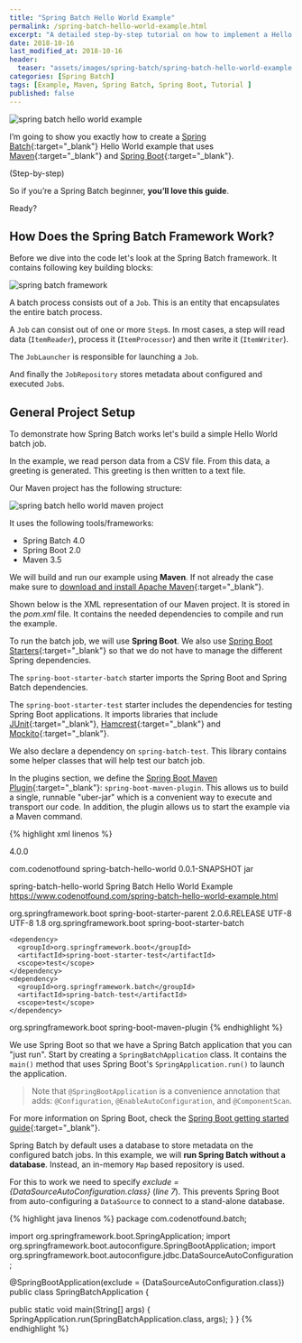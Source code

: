 ```yaml
---
title: "Spring Batch Hello World Example"
permalink: /spring-batch-hello-world-example.html
excerpt: "A detailed step-by-step tutorial on how to implement a Hello World Spring Batch job using Spring Boot and Maven."
date: 2018-10-16
last_modified_at: 2018-10-16
header:
  teaser: "assets/images/spring-batch/spring-batch-hello-world-example.png"
categories: [Spring Batch]
tags: [Example, Maven, Spring Batch, Spring Boot, Tutorial ]
published: false
---
```


<img src="{{ site.url }}/assets/images/spring-batch/spring-batch-hello-world-example.png" alt="spring batch hello world example" class="align-right title-image">

I’m going to show you exactly how to create a [Spring Batch](https://spring.io/projects/spring-batch){:target="_blank"} Hello World example that uses [Maven](https://maven.apache.org/){:target="_blank"} and [Spring Boot](https://spring.io/projects/spring-boot){:target="_blank"}.

(Step-by-step)

So if you’re a Spring Batch beginner, **you’ll love this guide**.

Ready?

## How Does the Spring Batch Framework Work?

Before we dive into the code let's look at the Spring Batch framework. It contains following key building blocks:

<img src="{{ site.url }}/assets/images/spring-batch/spring-batch-framework.png" alt="spring batch framework">

A batch process consists out of a `Job`. This is an entity that encapsulates the entire batch process.

A `Job` can consist out of one or more `Step`s. In most cases, a step will read data (`ItemReader`), process it (`ItemProcessor`) and then write it (`ItemWriter`).

The `JobLauncher` is responsible for launching a `Job`.

And finally the `JobRepository` stores metadata about configured and executed `Job`s.

## General Project Setup

To demonstrate how Spring Batch works let's build a simple Hello World batch job.

In the example, we read person data from a CSV file. From this data, a greeting is generated. This greeting is then written to a text file.

Our Maven project has the following structure:

<img src="{{ site.url }}/assets/images/spring-batch/spring-batch-hello-world-maven-project.png" alt="spring batch hello world maven project">

It uses the following tools/frameworks:
* Spring Batch 4.0
* Spring Boot 2.0
* Maven 3.5

We will build and run our example using **Maven**. If not already the case make sure to [download and install Apache Maven](https://downlinko.com/download-install-apache-maven-windows.html){:target="_blank"}.

Shown below is the XML representation of our Maven project. It is stored in the <var>pom.xml</var> file. It contains the needed dependencies to compile and run the example.

To run the batch job, we will use **Spring Boot**. We also use [Spring Boot Starters](https://github.com/spring-projects/spring-boot/tree/master/spring-boot-project/spring-boot-starters){:target="_blank"} so that we do not have to manage the different Spring dependencies.

The `spring-boot-starter-batch` starter imports the Spring Boot and Spring Batch dependencies.

The `spring-boot-starter-test` starter includes the dependencies for testing Spring Boot applications. It imports libraries that include [JUnit](http://junit.org/junit4/){:target="_blank"}, [Hamcrest](http://hamcrest.org/JavaHamcrest/){:target="_blank"} and [Mockito](https://site.mockito.org/){:target="_blank"}.

We also declare a dependency on `spring-batch-test`. This library contains some helper classes that will help test our batch job.

In the plugins section, we define the [Spring Boot Maven Plugin](https://docs.spring.io/spring-boot/docs/current/reference/html/build-tool-plugins-maven-plugin.html){:target="_blank"}: `spring-boot-maven-plugin`. This allows us to build a single, runnable "uber-jar" which is a convenient way to execute and transport our code. In addition, the plugin allows us to start the example via a Maven command.

{% highlight xml linenos %}
<?xml version="1.0" encoding="UTF-8"?>
<project xmlns="http://maven.apache.org/POM/4.0.0" xmlns:xsi="http://www.w3.org/2001/XMLSchema-instance"
  xsi:schemaLocation="http://maven.apache.org/POM/4.0.0 http://maven.apache.org/xsd/maven-4.0.0.xsd">
  <modelVersion>4.0.0</modelVersion>

  <groupId>com.codenotfound</groupId>
  <artifactId>spring-batch-hello-world</artifactId>
  <version>0.0.1-SNAPSHOT</version>
  <packaging>jar</packaging>

  <name>spring-batch-hello-world</name>
  <description>Spring Batch Hello World Example</description>
  <url>https://www.codenotfound.com/spring-batch-hello-world-example.html</url>

  <parent>
    <groupId>org.springframework.boot</groupId>
    <artifactId>spring-boot-starter-parent</artifactId>
    <version>2.0.6.RELEASE</version>
    <relativePath /> <!-- lookup parent from repository -->
  </parent>

  <properties>
    <project.build.sourceEncoding>UTF-8</project.build.sourceEncoding>
    <project.reporting.outputEncoding>UTF-8</project.reporting.outputEncoding>
    <java.version>1.8</java.version>
  </properties>

  <dependencies>
    <dependency>
      <groupId>org.springframework.boot</groupId>
      <artifactId>spring-boot-starter-batch</artifactId>
    </dependency>

    <dependency>
      <groupId>org.springframework.boot</groupId>
      <artifactId>spring-boot-starter-test</artifactId>
      <scope>test</scope>
    </dependency>
    <dependency>
      <groupId>org.springframework.batch</groupId>
      <artifactId>spring-batch-test</artifactId>
      <scope>test</scope>
    </dependency>
  </dependencies>

  <build>
    <plugins>
      <plugin>
        <groupId>org.springframework.boot</groupId>
        <artifactId>spring-boot-maven-plugin</artifactId>
      </plugin>
    </plugins>
  </build>

</project>
{% endhighlight %}

We use Spring Boot so that we have a Spring Batch application that you can "just run". Start by creating a `SpringBatchApplication` class. It contains the `main()` method that uses Spring Boot's `SpringApplication.run()` to launch the application.

> Note that `@SpringBootApplication` is a convenience annotation that adds: `@Configuration`, `@EnableAutoConfiguration`, and `@ComponentScan`.

For more information on Spring Boot, check the [Spring Boot getting started guide](https://spring.io/guides/gs/spring-boot/){:target="_blank"}.

Spring Batch by default uses a database to store metadata on the configured batch jobs. In this example, we will **run Spring Batch without a database**. Instead, an in-memory `Map` based repository is used.

For this to work we need to specify <var>exclude = {DataSourceAutoConfiguration.class}</var> (_line 7_). This prevents Spring Boot from auto-configuring a `DataSource` to connect to a stand-alone database.

{% highlight java linenos %}
package com.codenotfound.batch;

import org.springframework.boot.SpringApplication;
import org.springframework.boot.autoconfigure.SpringBootApplication;
import org.springframework.boot.autoconfigure.jdbc.DataSourceAutoConfiguration;

@SpringBootApplication(exclude = {DataSourceAutoConfiguration.class})
public class SpringBatchApplication {

  public static void main(String[] args) {
    SpringApplication.run(SpringBatchApplication.class, args);
  }
}
{% endhighlight %}
